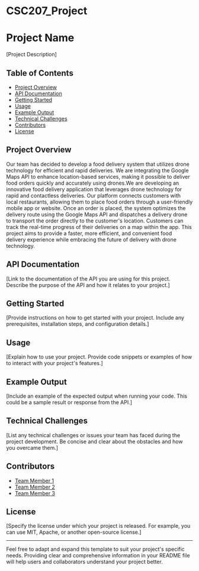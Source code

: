# CSC207_Project
# Project Name

[Project Description]

## Table of Contents

- [Project Overview](#project-overview)
- [API Documentation](#api-documentation)
- [Getting Started](#getting-started)
- [Usage](#usage)
- [Example Output](#example-output)
- [Technical Challenges](#technical-challenges)
- [Contributors](#contributors)
- [License](#license)

## Project Overview

Our team has decided to develop a food delivery system that utilizes drone technology for efficient and rapid deliveries. We are integrating the Google Maps API to enhance location-based services, making it possible to deliver food orders quickly and accurately using drones.We are developing an innovative food delivery application that leverages drone technology for rapid and contactless deliveries. Our platform connects customers with local restaurants, allowing them to place food orders through a user-friendly mobile app or website. Once an order is placed, the system optimizes the delivery route using the Google Maps API and dispatches a delivery drone to transport the order directly to the customer's location. Customers can track the real-time progress of their deliveries on a map within the app. This project aims to provide a faster, more efficient, and convenient food delivery experience while embracing the future of delivery with drone technology.


## API Documentation

[Link to the documentation of the API you are using for this project. Describe the purpose of the API and how it relates to your project.]

## Getting Started

[Provide instructions on how to get started with your project. Include any prerequisites, installation steps, and configuration details.]

## Usage

[Explain how to use your project. Provide code snippets or examples of how to interact with your project's features.]

## Example Output

[Include an example of the expected output when running your code. This could be a sample result or response from the API.]

## Technical Challenges

[List any technical challenges or issues your team has faced during the project development. Be concise and clear about the obstacles and how you overcame them.]

## Contributors

- [Team Member 1](link-to-github-profile)
- [Team Member 2](link-to-github-profile)
- [Team Member 3](link-to-github-profile)

## License

[Specify the license under which your project is released. For example, you can use MIT, Apache, or another open-source license.]

---
Feel free to adapt and expand this template to suit your project's specific needs. Providing clear and comprehensive information in your README file will help users and collaborators understand your project better.
